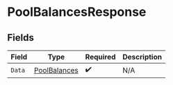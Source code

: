 # PoolBalancesResponse


## Fields

| Field                                               | Type                                                | Required                                            | Description                                         |
| --------------------------------------------------- | --------------------------------------------------- | --------------------------------------------------- | --------------------------------------------------- |
| `Data`                                              | [PoolBalances](../../models/shared/poolbalances.md) | :heavy_check_mark:                                  | N/A                                                 |